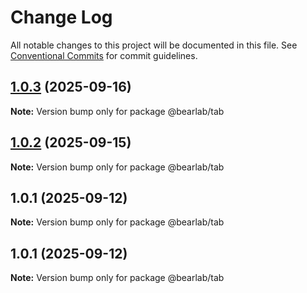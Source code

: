 # Change Log

All notable changes to this project will be documented in this file.
See [Conventional Commits](https://conventionalcommits.org) for commit guidelines.

## [1.0.3](https://github.com/hasanbala/ui-components/compare/@bearlab/tab@1.0.2...@bearlab/tab@1.0.3) (2025-09-16)

**Note:** Version bump only for package @bearlab/tab





## [1.0.2](https://github.com/hasanbala/ui-components/compare/@bearlab/tab@1.0.1...@bearlab/tab@1.0.2) (2025-09-15)

**Note:** Version bump only for package @bearlab/tab





## 1.0.1 (2025-09-12)

**Note:** Version bump only for package @bearlab/tab





## 1.0.1 (2025-09-12)

**Note:** Version bump only for package @bearlab/tab
